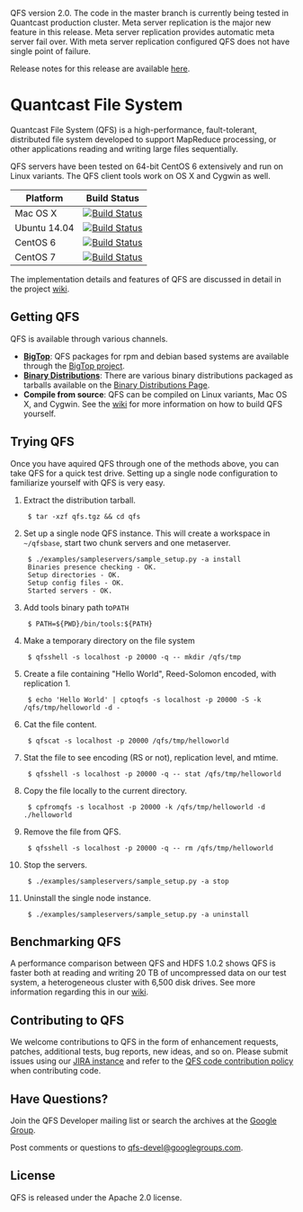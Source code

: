 QFS version 2.0. The code in the master branch is currently being tested in
Quantcast production cluster.
Meta server replication is the major new feature in this release. Meta server
replication provides automatic meta server fail over. With meta server replication
configured QFS does not have single point of failure.

Release notes for this release are available [here](https://github.com/quantcast/qfs/wiki/Release-Notes).

Quantcast File System
================================================================================
Quantcast File System (QFS) is a high-performance, fault-tolerant, distributed
file system developed to support MapReduce processing, or other applications
reading and writing large files sequentially.

QFS servers have been tested on 64-bit CentOS 6 extensively and run on Linux
variants. The QFS client tools work on OS X and Cygwin as well.

| Platform     | Build Status                                                                                                                                                          |
|--------------|-----------------------------------------------------------------------------------------------------------------------------------------------------------------------|
| Mac OS X     | [![Build Status](https://travis-ci.org/quantcast/qfs.svg?branch=master)](https://travis-ci.org/quantcast/qfs)                                                         |
| Ubuntu 14.04 | [![Build Status](https://travis-ci.org/quantcast/qfs.svg?branch=master)](https://travis-ci.org/quantcast/qfs)                                                         |
| CentOS 6     | [![Build Status](https://travis-ci.org/quantcast/qfs.svg?branch=master)](https://travis-ci.org/quantcast/qfs)                                                         |
| CentOS 7     | [![Build Status](https://travis-ci.org/quantcast/qfs.svg?branch=master)](https://travis-ci.org/quantcast/qfs)                                                         |

The implementation details and features of QFS are discussed in detail in the
project [wiki](https://github.com/quantcast/qfs/wiki/Introduction-To-QFS).

Getting QFS
-----------
QFS is available through various channels.

- **[BigTop][bigtop]**: QFS packages for rpm and debian
  based systems are available through the [BigTop project][packages].
- **[Binary Distributions][bd]**: There are various binary distributions
  packaged as tarballs available on the [Binary Distributions Page][bd].
- **Compile from source**: QFS can be compiled on Linux variants, Mac OS X, and
  Cygwin. See the [wiki][develop] for more information on how to build QFS
  yourself.

Trying QFS
----------
Once you have aquired QFS through one of the methods above, you can take QFS for
a quick test drive. Setting up a single node configuration to familiarize
yourself with QFS is very easy.

1. Extract the distribution tarball.

        $ tar -xzf qfs.tgz && cd qfs

1. Set up a single node QFS instance. This will create a workspace in
`~/qfsbase`, start two chunk servers and one metaserver.

        $ ./examples/sampleservers/sample_setup.py -a install
        Binaries presence checking - OK.
        Setup directories - OK.
        Setup config files - OK.
        Started servers - OK.

1. Add tools binary path to`PATH`

        $ PATH=${PWD}/bin/tools:${PATH}

1. Make a temporary directory on the file system

        $ qfsshell -s localhost -p 20000 -q -- mkdir /qfs/tmp

1. Create a file containing "Hello World", Reed-Solomon encoded, with
replication 1.

        $ echo 'Hello World' | cptoqfs -s localhost -p 20000 -S -k /qfs/tmp/helloworld -d -

1. Cat the file content.

        $ qfscat -s localhost -p 20000 /qfs/tmp/helloworld

1. Stat the file to see encoding (RS or not), replication level, and mtime.

        $ qfsshell -s localhost -p 20000 -q -- stat /qfs/tmp/helloworld

1. Copy the file locally to the current directory.

        $ cpfromqfs -s localhost -p 20000 -k /qfs/tmp/helloworld -d ./helloworld

1. Remove the file from QFS.

        $ qfsshell -s localhost -p 20000 -q -- rm /qfs/tmp/helloworld

1. Stop the servers.

        $ ./examples/sampleservers/sample_setup.py -a stop

1. Uninstall the single node instance.

        $ ./examples/sampleservers/sample_setup.py -a uninstall

Benchmarking QFS
----------------
A performance comparison between QFS and HDFS 1.0.2 shows QFS is faster both at
reading and writing 20 TB of uncompressed data on our test system, a
heterogeneous cluster with 6,500 disk drives. See more information regarding
this in our [wiki][perf].

Contributing to QFS
-------------------
We welcome contributions to QFS in the form of enhancement requests, patches,
additional tests, bug reports, new ideas, and so on. Please submit issues using
our [JIRA instance][issues] and refer to the [QFS code contribution policy][ccp]
when contributing code.

Have Questions?
---------------
Join the QFS Developer mailing list or search the archives at the
[Google Group](http://groups.google.com/group/qfs-devel).

Post comments or questions to qfs-devel@googlegroups.com.

License
--------
QFS is released under the Apache 2.0 license.

[bd]: https://github.com/quantcast/qfs/wiki/Binary-Distributions
[bigtop]: https://bigtop.apache.org/
[ccp]: https://github.com/quantcast/qfs/wiki/Code-Contribution-Policy
[issues]: https://quantcast.atlassian.net
[packages]: https://ci.bigtop.apache.org/view/Packages/job/Bigtop-trunk-packages
[perf]: https://github.com/quantcast/qfs/wiki/Performance-Comparison-to-HDFS
[develop]: https://github.com/quantcast/qfs/wiki/Developer-Documentation
